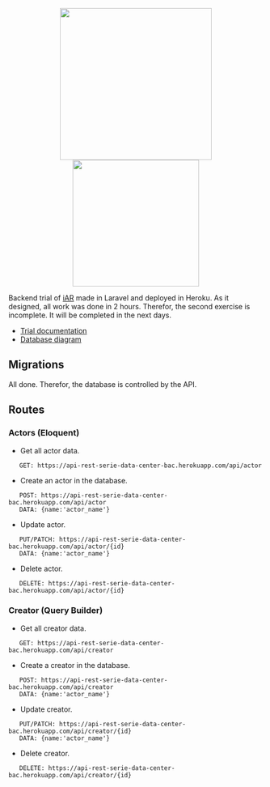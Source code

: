 <p align="center"><img src="https://raw.githubusercontent.com/laravel/art/master/logo-lockup/5%20SVG/2%20CMYK/1%20Full%20Color/laravel-logolockup-cmyk-red.svg" width="300"><img src="https://blog.phusion.nl/content/images/2016/07/Heroku.png" width="250"></p>

Backend trial of [iAR](https://www.iar-soft.com/) made in Laravel and deployed in Heroku. As it designed, all work was done in 2 hours. Therefor, the second exercise is incomplete. It will be completed in the next days.

-   [Trial documentation](https://github.com/IgorMy/api_rest_serie_data_center_backend/blob/main/documentation/iAR_prueba_backend.pdf)
-   [Database diagram](https://github.com/IgorMy/api_rest_serie_data_center_backend/blob/main/database_diagram/diagram.pdf)

## Migrations

All done. Therefor, the database is controlled by the API.

## Routes

### Actors (Eloquent)

-   Get all actor data.

```
   GET: https://api-rest-serie-data-center-bac.herokuapp.com/api/actor
```

-   Create an actor in the database.

```
   POST: https://api-rest-serie-data-center-bac.herokuapp.com/api/actor
   DATA: {name:'actor_name'}
```

-   Update actor.

```
   PUT/PATCH: https://api-rest-serie-data-center-bac.herokuapp.com/api/actor/{id}
   DATA: {name:'actor_name'}
```

-   Delete actor.

```
   DELETE: https://api-rest-serie-data-center-bac.herokuapp.com/api/actor/{id}

```

### Creator (Query Builder)
-   Get all creator data.

```
   GET: https://api-rest-serie-data-center-bac.herokuapp.com/api/creator
```

-   Create a creator in the database.

```
   POST: https://api-rest-serie-data-center-bac.herokuapp.com/api/creator
   DATA: {name:'actor_name'}
```

-   Update creator.

```
   PUT/PATCH: https://api-rest-serie-data-center-bac.herokuapp.com/api/creator/{id}
   DATA: {name:'actor_name'}
```

-   Delete creator.

```
   DELETE: https://api-rest-serie-data-center-bac.herokuapp.com/api/creator/{id}

```
